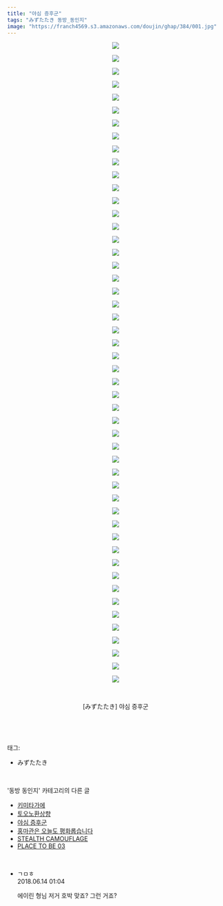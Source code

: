 ```yaml
---
title: "야심 증후군"
tags: "みずたたき 동방_동인지"
image: "https://franch4569.s3.amazonaws.com/doujin/ghap/384/001.jpg"
---
```

<div class="article">
<p style="text-align: center; clear: none; float: none;"><img src="{{ site.imgserver2 }}/ghap/384/001.jpg"/></p>
<p style="text-align: center; clear: none; float: none;"><img src="{{ site.imgserver2 }}/ghap/384/002.jpg"/></p>
<p style="text-align: center; clear: none; float: none;"><img src="{{ site.imgserver2 }}/ghap/384/003.jpg"/></p>
<p style="text-align: center; clear: none; float: none;"><img src="{{ site.imgserver2 }}/ghap/384/004.jpg"/></p>
<p style="text-align: center; clear: none; float: none;"><img src="{{ site.imgserver2 }}/ghap/384/005.jpg"/></p>
<p style="text-align: center; clear: none; float: none;"><img src="{{ site.imgserver2 }}/ghap/384/006.jpg"/></p>
<p style="text-align: center; clear: none; float: none;"><img src="{{ site.imgserver2 }}/ghap/384/007.jpg"/></p>
<p style="text-align: center; clear: none; float: none;"><img src="{{ site.imgserver2 }}/ghap/384/008.jpg"/></p>
<p style="text-align: center; clear: none; float: none;"><img src="{{ site.imgserver2 }}/ghap/384/009.jpg"/></p>
<p style="text-align: center; clear: none; float: none;"><img src="{{ site.imgserver2 }}/ghap/384/010.jpg"/></p>
<p style="text-align: center; clear: none; float: none;"><img src="{{ site.imgserver2 }}/ghap/384/011.jpg"/></p>
<p style="text-align: center; clear: none; float: none;"><img src="{{ site.imgserver2 }}/ghap/384/012.jpg"/></p>
<p style="text-align: center; clear: none; float: none;"><img src="{{ site.imgserver2 }}/ghap/384/013.jpg"/></p>
<p style="text-align: center; clear: none; float: none;"><img src="{{ site.imgserver2 }}/ghap/384/014.jpg"/></p>
<p style="text-align: center; clear: none; float: none;"><img src="{{ site.imgserver2 }}/ghap/384/015.jpg"/></p>
<p style="text-align: center; clear: none; float: none;"><img src="{{ site.imgserver2 }}/ghap/384/016.jpg"/></p>
<p style="text-align: center; clear: none; float: none;"><img src="{{ site.imgserver2 }}/ghap/384/017.jpg"/></p>
<p style="text-align: center; clear: none; float: none;"><img src="{{ site.imgserver2 }}/ghap/384/018.jpg"/></p>
<p style="text-align: center; clear: none; float: none;"><img src="{{ site.imgserver2 }}/ghap/384/019.jpg"/></p>
<p style="text-align: center; clear: none; float: none;"><img src="{{ site.imgserver2 }}/ghap/384/020.jpg"/></p>
<p style="text-align: center; clear: none; float: none;"><img src="{{ site.imgserver2 }}/ghap/384/021.jpg"/></p>
<p style="text-align: center; clear: none; float: none;"><img src="{{ site.imgserver2 }}/ghap/384/022.jpg"/></p>
<p style="text-align: center; clear: none; float: none;"><img src="{{ site.imgserver2 }}/ghap/384/023.jpg"/></p>
<p style="text-align: center; clear: none; float: none;"><img src="{{ site.imgserver2 }}/ghap/384/024.jpg"/></p>
<p style="text-align: center; clear: none; float: none;"><img src="{{ site.imgserver2 }}/ghap/384/025.jpg"/></p>
<p style="text-align: center; clear: none; float: none;"><img src="{{ site.imgserver2 }}/ghap/384/026.jpg"/></p>
<p style="text-align: center; clear: none; float: none;"><img src="{{ site.imgserver2 }}/ghap/384/027.jpg"/></p>
<p style="text-align: center; clear: none; float: none;"><img src="{{ site.imgserver2 }}/ghap/384/028.jpg"/></p>
<p style="text-align: center; clear: none; float: none;"><img src="{{ site.imgserver2 }}/ghap/384/029.jpg"/></p>
<p style="text-align: center; clear: none; float: none;"><img src="{{ site.imgserver2 }}/ghap/384/030.jpg"/></p>
<p style="text-align: center; clear: none; float: none;"><img src="{{ site.imgserver2 }}/ghap/384/031.jpg"/></p>
<p style="text-align: center; clear: none; float: none;"><img src="{{ site.imgserver2 }}/ghap/384/032.jpg"/></p>
<p style="text-align: center; clear: none; float: none;"><img src="{{ site.imgserver2 }}/ghap/384/033.jpg"/></p>
<p style="text-align: center; clear: none; float: none;"><img src="{{ site.imgserver2 }}/ghap/384/034.jpg"/></p>
<p style="text-align: center; clear: none; float: none;"><img src="{{ site.imgserver2 }}/ghap/384/035.jpg"/></p>
<p style="text-align: center; clear: none; float: none;"><img src="{{ site.imgserver2 }}/ghap/384/036.jpg"/></p>
<p style="text-align: center; clear: none; float: none;"><img src="{{ site.imgserver2 }}/ghap/384/037.jpg"/></p>
<p style="text-align: center; clear: none; float: none;"><img src="{{ site.imgserver2 }}/ghap/384/038.jpg"/></p>
<p style="text-align: center; clear: none; float: none;"><img src="{{ site.imgserver2 }}/ghap/384/039.jpg"/></p>
<p style="text-align: center; clear: none; float: none;"><img src="{{ site.imgserver2 }}/ghap/384/040.jpg"/></p>
<p style="text-align: center; clear: none; float: none;"><img src="{{ site.imgserver2 }}/ghap/384/041.jpg"/></p>
<p style="text-align: center; clear: none; float: none;"><img src="{{ site.imgserver2 }}/ghap/384/042.jpg"/></p>
<p style="text-align: center; clear: none; float: none;"><img src="{{ site.imgserver2 }}/ghap/384/043.jpg"/></p>
<p style="text-align: center; clear: none; float: none;"><img src="{{ site.imgserver2 }}/ghap/384/044.jpg"/></p>
<p style="text-align: center; clear: none; float: none;"><img src="{{ site.imgserver2 }}/ghap/384/045.jpg"/></p>
<p style="text-align: center; clear: none; float: none;"><img src="{{ site.imgserver2 }}/ghap/384/046.jpg"/></p>
<p style="text-align: center; clear: none; float: none;"><img src="{{ site.imgserver2 }}/ghap/384/047.jpg"/></p>
<p style="text-align: center; clear: none; float: none;"><img src="{{ site.imgserver2 }}/ghap/384/048.jpg"/></p>
<p style="text-align: center; clear: none; float: none;"><img src="{{ site.imgserver2 }}/ghap/384/049.jpg"/></p>
<p style="text-align: center; clear: none; float: none;"><img src="{{ site.imgserver2 }}/ghap/384/050.jpg"/></p>
<p style="text-align: center; clear: none; float: none;"><br/></p>
<p style="text-align: center; clear: none; float: none;">[みずたたき] 야심 증후군</p>
<p><br/></p>
</div><br/>
<div class="tagTrail">
<p>태그: </p>
<ul>
<li>みずたたき</li>
</ul>
</div><br/>
<div class="another">
<p>'동방 동인지' 카테고리의 다른 글</p>
<ul>
<li><a href="/ghap_386">키미타가에</a></li>
<li><a href="/ghap_385">토오노환상향</a></li>
<li><a href="/ghap_384">야심 증후군</a></li>
<li><a href="/ghap_383">홍마관은 오늘도 평화롭습니다</a></li>
<li><a href="/ghap_381">STEALTH CAMOUFLAGE</a></li>
<li><a href="/ghap_380">PLACE TO BE 03</a></li>
</ul>
</div><br/>
<div class="cb_module cb_fluid">
<div class="cb_wrt cb_profile">
<div class="comment">
<ul>
<li class="cb_thumb_off" id="comment15270386">
<div class="cb_comment_area">
<div class="cb_info_area">
<div class="cb_section">
<span class="cb_nick_name">ㄱㅁㅎ</span>
</div>
<div class="cb_section">
<span class="cb_date">2018.06.14 01:04 </span>
</div>
</div>
<div class="cb_dsc_comment">
<p class="cb_dsc">
											에이린 형님 저거 호박 맞죠? 그런 거죠?
										</p>
</div>
</div></li>
</ul>
</div>
</div><!-- commentList close -->
</div><br/>
